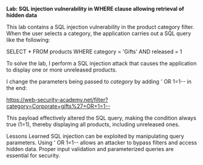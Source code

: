**Lab: SQL injection vulnerability in WHERE clause allowing retrieval of hidden data**

This lab contains a SQL injection vulnerability in the product category filter. When the user selects a category, the application carries out a SQL query like the following:

SELECT * FROM products WHERE category = 'Gifts' AND released = 1

To solve the lab, I perform a SQL injection attack that causes the application to display one or more unreleased products.

I change the parameters being passed to *category* by adding ' OR 1=1-- in the end: 

https://web-security-academy.net/filter?category=Corporate+gifts%27+OR+1=1--

This payload effectively altered the SQL query, making the condition always true (1=1), thereby displaying all products, including unreleased ones.

Lessons Learned
SQL injection can be exploited by manipulating query parameters.
Using ' OR 1=1-- allows an attacker to bypass filters and access hidden data.
Proper input validation and parameterized queries are essential for security.
